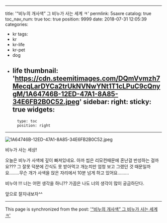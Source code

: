 
---
title: '“비누의 개사색” 그 비누가 사는 세계 ㅋ'
permlink: 5saxre
catalog: true
toc_nav_num: true
toc: true
position: 9999
date: 2018-07-31 12:05:39
categories:
- kr
tags:
- kr
- kr-life
- kr-pet
- dog
- life
thumbnail: 'https://cdn.steemitimages.com/DQmVvmzh7MecqLarDYCa2trUkNVNwYNt1T1cLPuC9cQnygM/1A64746B-12ED-47A1-8A85-34E6FB2B0C52.jpeg'
sidebar:
    right:
        sticky: true
widgets:
    -
        type: toc
        position: right
---


![1A64746B-12ED-47A1-8A85-34E6FB2B0C52.jpeg](https://cdn.steemitimages.com/DQmVvmzh7MecqLarDYCa2trUkNVNwYNt1T1cLPuC9cQnygM/1A64746B-12ED-47A1-8A85-34E6FB2B0C52.jpeg)



비누가 사는 세상!



오늘은 비누가 사색에 깊이 빠져있네요. 아까 씹은 리모컨때문에 혼난걸 반성하는 걸까요??? 그 잘못 덕분에 간식도 못 받아먹고 개눈치만 엄청 보고 그랬던 것 때문일까요........무슨 개가 사색을 앉은 자리에서 10분 넘게 하고 있어요.........


비누야 !!! 너는 어떤 생각을 하니??
가끔은 나도 너의 생각이 많이 궁금하단다.

앞으로 잘지내보자^^

- - -

This page is synchronized from the post: ['“비누의 개사색” 그 비누가 사는 세계 ㅋ'](https://steemit.com/@kimseun/5saxre)
